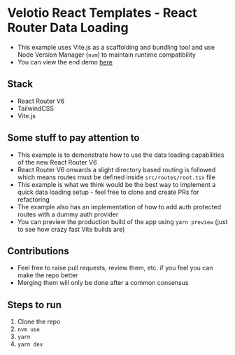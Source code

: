 # Velotio React Templates - React Router Data Loading

- This example uses Vite.js as a scaffolding and bundling tool and use Node Version Manager (`nvm`) to maintain runtime compatibility
- You can view the end demo [here](https://velotio-react-router-data-loader-2v129ul92-harshilvelotio.vercel.app/)

## Stack
- React Router V6
- TailwindCSS
- Vite.js
## Some stuff to pay attention to
- This example is to demonstrate how to use the data loading capabilities of the new React Router V6
- React Router V6 onwards a slight directory based routing is followed which means routes must be defined inside `src/routes/root.tsx` file
- This example is what we think would be the best way to implement a quick data loading setup - feel free to clone and create PRs for refactoring
- The example also has an implementation of how to add auth protected routes with a dummy auth provider
- You can preview the production build of the app using `yarn preview` (just to see how crazy fast Vite builds are)

## Contributions
- Feel free to raise pull requests, review them, etc. if you feel you can make the repo better
- Merging them will only be done after a common consensus

## Steps to run
1. Clone the repo
2. `nvm use`
3. `yarn`
4. `yarn dev`
